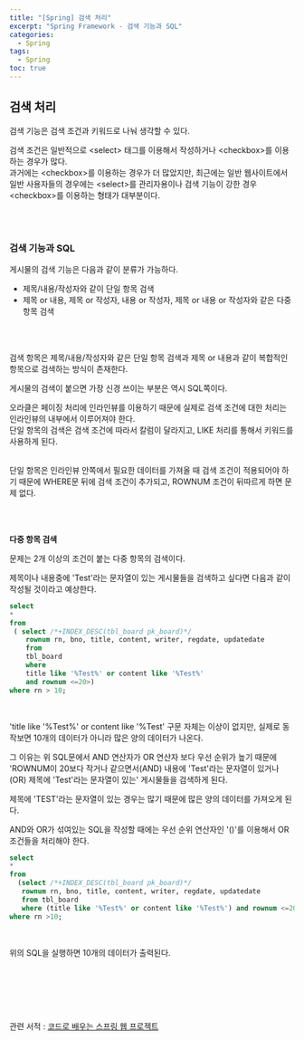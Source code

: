 ```yaml
---
title: "[Spring] 검색 처리"
excerpt: "Spring Framework - 검색 기능과 SQL"
categories: 
  - Spring
tags: 
  - Spring
toc: true
---
```



## 검색 처리

검색 기능은 검색 조건과 키워드로 나눠 생각할 수 있다.<br>

검색 조건은 일반적으로 <select\> 태그를 이용해서 작성하거나 <checkbox\>를 이용하는 경우가 많다.<br>
과거에는 <checkbox\>를 이용하는 경우가 더 많았지만, 최근에는 일반 웹사이트에서 일반 사용자들의 경우에는 <select\>를 관리자용이나 검색 기능이 강한 경우 <checkbox\>를 이용하는 형태가 대부분이다.<br>

<br><br>

### 검색 기능과 SQL

게시물의 검색 기능은 다음과 같이 분류가 가능하다.<br>

- 제목/내용/작성자와 같이 단일 항목 검색
- 제목 or 내용, 제목 or 작성자, 내용 or 작성자, 제목 or 내용 or 작성자와 같은 다중 항목 검색

<br><br>

검색 항목은 제목/내용/작성자와 같은 단일 항목 검색과 제목 or 내용과 같이 복합적인 항목으로 검색하는 방식이 존재한다.<br>

게시물의 검색이 붙으면 가장 신경 쓰이는 부분은 역시 SQL쪽이다.<br>

오라클은 페이징 처리에 인라인뷰를 이용하기 때문에 실제로 검색 조건에 대한 처리는 인라인뷰의 내부에서 이루어져야 한다.<br>
단일 항목의 검색은 검색 조건에 따라서 칼럼이 달라지고, LIKE 처리를 통해서 키워드를 사용하게 된다.<br>
<br>

단일 항목은 인라인뷰 안쪽에서 필요한 데이터를 가져올 때 검색 조건이 적용되어야 하기 때문에 WHERE문 뒤에 검색 조건이 추가되고, ROWNUM 조건이 뒤따르게 하면 문제 없다.<br>

<br><br>

**다중 항목 검색**

문제는 2개 이상의 조건이 붙는 다중 항목의 검색이다.<br>

제목이나 내용중에 'Test'라는 문자열이 있는 게시물들을 검색하고 싶다면 다음과 같이 작성될 것이라고 예상한다.<br>

```sql
select 
*
from 
 ( select /*+INDEX_DESC(tbl_board pk_board)*/ 
    rownum rn, bno, title, content, writer, regdate, updatedate
    from
    tbl_board
    where
    title like '%Test%' or content like '%Test%'
    and rownum <=20>)
where rn > 10;
```

<br>



'title like '%Test%' or content like '%Test' 구문 자체는 이상이 없지만, 실제로 동작보면 10개의 데이터가 아니라 많은 양의 데이터가 나온다.<br>

그 이유는 위 SQL문에서 AND 연산자가 OR 연산자 보다 우선 순위가 높기 때문에 'ROWNUM이 20보다 작거나 같으면서(AND) 내용에 'Test'라는 문자열이 있거나(OR) 제목에 'Test'라는 문자열이 있는' 게시물들을 검색하게 된다.<br>

제목에 'TEST'라는 문자열이 있는 경우는 많기 때문에 많은 양의 데이터를 가져오게 된다.<br>

AND와 OR가 섞여있는 SQL을 작성할 때에는 우선 순위 연산자인 '()'를 이용해서 OR 조건들을 처리해야 한다.<br>

```sql
select
*
from
  (select /*+INDEX_DESC(tbl_board pk_board)*/
   rownum rn, bno, title, content, writer, regdate, updatedate
   from tbl_board
   where (title like '%Test%' or content like '%Test%') and rownum <=20)
where rn >10;
```
<br>

위의 SQL을 실행하면 10개의 데이터가 출력된다.<br>


<br><br>


<br><br>

관련 서적 : [코드로 배우는 스프링 웹 프로젝트](https://cafe.naver.com/gugucoding)
<br><br>
